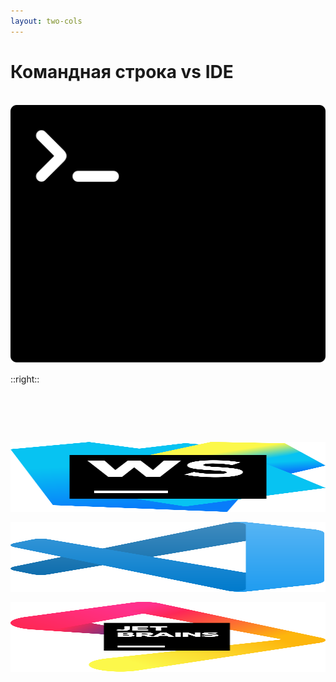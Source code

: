 ```yaml
---
layout: two-cols
---
```


# Командная строка vs IDE

<br />

<img src="public/images/terminal.svg" />

::right::

<h1> </h1>

<span class="logos">
    <img src="public/logos/webstorm.svg">
    <img src="public/logos/vscode.svg">
    <img src="public/logos/jetbrains.svg">
</span>

<style>
    .logos {
        display: flex;
        flex-direction: column;
        justify-content: space-between;
        gap: 1rem;
    }

    .logos img {
        height: 7rem;
    }
</style>
